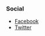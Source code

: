 ### Social

* [Facebook](https://www.facebook.com/OwaspPeru/)
* [Twitter](https://twitter.com/owasp_peru)



